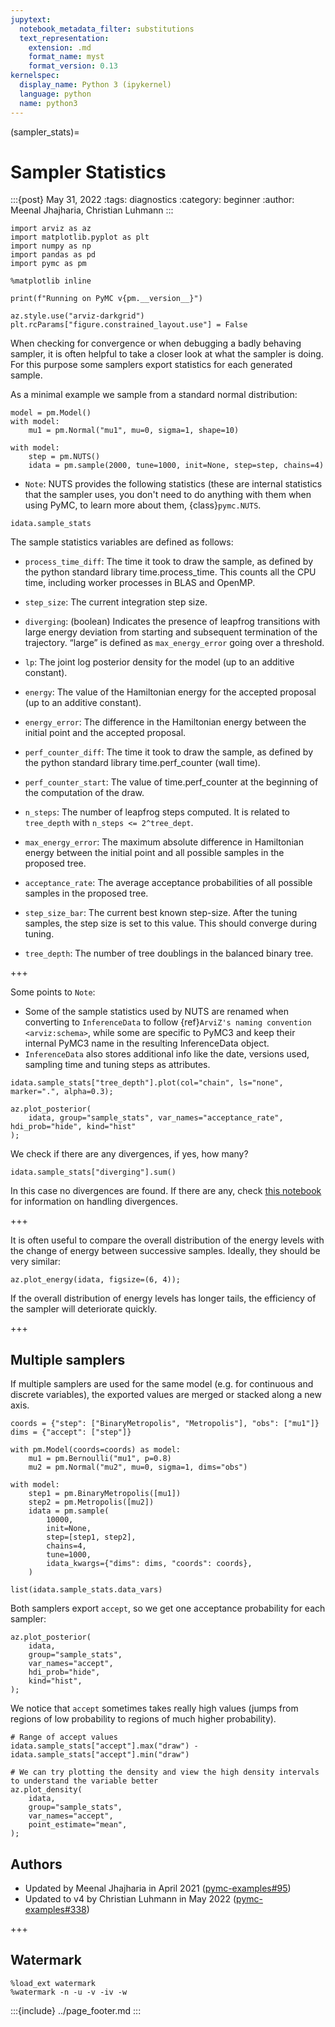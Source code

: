 ```yaml
---
jupytext:
  notebook_metadata_filter: substitutions
  text_representation:
    extension: .md
    format_name: myst
    format_version: 0.13
kernelspec:
  display_name: Python 3 (ipykernel)
  language: python
  name: python3
---
```


(sampler_stats)=
# Sampler Statistics

:::{post} May 31, 2022
:tags: diagnostics
:category: beginner
:author: Meenal Jhajharia, Christian Luhmann
:::

```{code-cell} ipython3
import arviz as az
import matplotlib.pyplot as plt
import numpy as np
import pandas as pd
import pymc as pm

%matplotlib inline

print(f"Running on PyMC v{pm.__version__}")
```

```{code-cell} ipython3
az.style.use("arviz-darkgrid")
plt.rcParams["figure.constrained_layout.use"] = False
```

When checking for convergence or when debugging a badly behaving sampler, it is often helpful to take a closer look at what the sampler is doing. For this purpose some samplers export statistics for each generated sample.

As a minimal example we sample from a standard normal distribution:

```{code-cell} ipython3
model = pm.Model()
with model:
    mu1 = pm.Normal("mu1", mu=0, sigma=1, shape=10)
```

```{code-cell} ipython3
with model:
    step = pm.NUTS()
    idata = pm.sample(2000, tune=1000, init=None, step=step, chains=4)
```

- `Note`: NUTS provides the following statistics (these are internal statistics that the sampler uses, you don't need to do anything with them when using PyMC, to learn more about them, {class}`pymc.NUTS`.

```{code-cell} ipython3
idata.sample_stats
```

The sample statistics variables are defined as follows:

- `process_time_diff`: The time it took to draw the sample, as defined by the python standard library time.process_time. This counts all the CPU time, including worker processes in BLAS and OpenMP.

- `step_size`: The current integration step size.

- `diverging`: (boolean) Indicates the presence of leapfrog transitions with large energy deviation from starting and subsequent termination of the trajectory. “large” is defined as `max_energy_error` going over a threshold.

- `lp`: The joint log posterior density for the model (up to an additive constant).

- `energy`: The value of the Hamiltonian energy for the accepted proposal (up to an additive constant).

- `energy_error`: The difference in the Hamiltonian energy between the initial point and the accepted proposal.

- `perf_counter_diff`: The time it took to draw the sample, as defined by the python standard library time.perf_counter (wall time).

- `perf_counter_start`: The value of time.perf_counter at the beginning of the computation of the draw.

- `n_steps`: The number of leapfrog steps computed. It is related to `tree_depth` with `n_steps <= 2^tree_dept`.

- `max_energy_error`: The maximum absolute difference in Hamiltonian energy between the initial point and all possible samples in the proposed tree.

- `acceptance_rate`: The average acceptance probabilities of all possible samples in the proposed tree.

- `step_size_bar`: The current best known step-size. After the tuning samples, the step size is set to this value. This should converge during tuning.

- `tree_depth`: The number of tree doublings in the balanced binary tree.

+++

Some points to `Note`:
- Some of the sample statistics used by NUTS are renamed when converting to `InferenceData` to follow {ref}`ArviZ's naming convention <arviz:schema>`, while some are specific to PyMC3 and keep their internal PyMC3 name in the resulting InferenceData object.
- `InferenceData` also stores additional info like the date, versions used, sampling time and tuning steps as attributes.

```{code-cell} ipython3
idata.sample_stats["tree_depth"].plot(col="chain", ls="none", marker=".", alpha=0.3);
```

```{code-cell} ipython3
az.plot_posterior(
    idata, group="sample_stats", var_names="acceptance_rate", hdi_prob="hide", kind="hist"
);
```

We check if there are any divergences, if yes, how many?

```{code-cell} ipython3
idata.sample_stats["diverging"].sum()
```

In this case no divergences are found. If there are any, check [this notebook](https://github.com/pymc-devs/pymc-examples/blob/main/examples/diagnostics_and_criticism/Diagnosing_biased_Inference_with_Divergences.ipynb) for  information on handling divergences.

+++

It is often useful to compare the overall distribution of the
energy levels with the change of energy between successive samples.
Ideally, they should be very similar:

```{code-cell} ipython3
az.plot_energy(idata, figsize=(6, 4));
```

If the overall distribution of energy levels has longer tails, the efficiency of the sampler will deteriorate quickly.

+++

## Multiple samplers

If multiple samplers are used for the same model (e.g. for continuous and discrete variables), the exported values are merged or stacked along a new axis.

```{code-cell} ipython3
coords = {"step": ["BinaryMetropolis", "Metropolis"], "obs": ["mu1"]}
dims = {"accept": ["step"]}

with pm.Model(coords=coords) as model:
    mu1 = pm.Bernoulli("mu1", p=0.8)
    mu2 = pm.Normal("mu2", mu=0, sigma=1, dims="obs")
```

```{code-cell} ipython3
with model:
    step1 = pm.BinaryMetropolis([mu1])
    step2 = pm.Metropolis([mu2])
    idata = pm.sample(
        10000,
        init=None,
        step=[step1, step2],
        chains=4,
        tune=1000,
        idata_kwargs={"dims": dims, "coords": coords},
    )
```

```{code-cell} ipython3
list(idata.sample_stats.data_vars)
```

Both samplers export `accept`, so we get one acceptance probability for each sampler:

```{code-cell} ipython3
az.plot_posterior(
    idata,
    group="sample_stats",
    var_names="accept",
    hdi_prob="hide",
    kind="hist",
);
```

We notice that `accept` sometimes takes really high values (jumps from regions of low probability to regions of much higher probability).

```{code-cell} ipython3
# Range of accept values
idata.sample_stats["accept"].max("draw") - idata.sample_stats["accept"].min("draw")
```

```{code-cell} ipython3
# We can try plotting the density and view the high density intervals to understand the variable better
az.plot_density(
    idata,
    group="sample_stats",
    var_names="accept",
    point_estimate="mean",
);
```

## Authors
* Updated by Meenal Jhajharia in April 2021 ([pymc-examples#95](https://github.com/pymc-devs/pymc-examples/pull/95))
* Updated to v4 by Christian Luhmann in May 2022 ([pymc-examples#338](https://github.com/pymc-devs/pymc-examples/pull/338))

+++

## Watermark

```{code-cell} ipython3
%load_ext watermark
%watermark -n -u -v -iv -w
```

:::{include} ../page_footer.md
:::
